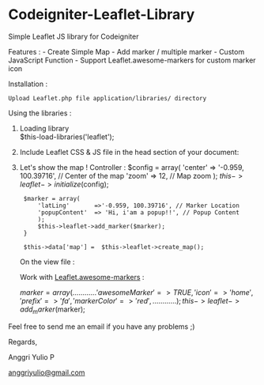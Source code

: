 Codeigniter-Leaflet-Library
===========================

Simple Leaflet JS library for Codeigniter

Features :
    - Create Simple Map
	- Add marker / multiple marker
	- Custom JavaScript Function
	- Support Leaflet.awesome-markers for custom marker icon

Installation : 

    Upload Leaflet.php file application/libraries/ directory

Using the libraries :

1. Loading library	
		$this-load-libraries('leaflet');		
2. Include Leaflet CSS & JS file in the head section of your document:   
    	<link rel="stylesheet" href="http://cdn.leafletjs.com/leaflet-0.7.3/leaflet.css" />
        <script src="http://cdn.leafletjs.com/leaflet-0.7.3/leaflet.js"></script>

3. Let's show the map !
    Controller :
    	$config = array(
			'center'         => '-0.959, 100.39716', // Center of the map
			'zoom'           => 12, // Map zoom
			);
		$this->leaflet->initialize($config);
        
		$marker = array(
			'latLing' 		=>'-0.959, 100.39716', // Marker Location
			'popupContent' 	=> 'Hi, i'am a popup!!', // Popup Content
			);
			$this->leaflet->add_marker($marker);
		}

		$this->data['map'] =  $this->leaflet->create_map();

	On the view file :
    	<?php echo $map['js']; ?>
    
   
   Work with [Leaflet.awesome-markers](https://github.com/lvoogdt/Leaflet.awesome-markers "Leaflet.awesome-markers") :
   
	$marker = array(
      ............
      'awesomeMarker' => TRUE,
      'icon'=> 'home',
      'prefix' => 'fa',
      'markerColor'=> 'red',
      ............
	);
	this->leaflet->add_marker($marker);
    
    
Feel free to send me an email if you have any problems ;)	

Regards,
	
    
Anggri Yulio P	

<anggriyulio@gmail.com>
	